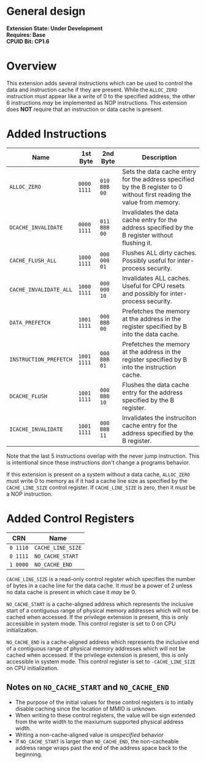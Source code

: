 # General design

**Extension State: Under Development**  
**Requires: Base**  
**CPUID Bit: CP1.6**

# Overview

This extension adds several instructions which can be used to control the data and instruction cache if they are present. While the `ALLOC_ZERO` instruction _must_ appear like
a write of 0 to the specified address, the other 6 instructions _may_ be implemented as NOP instructions. This extension does __NOT__ require that an instruction or data cache
is present.

# Added Instructions

| Name                   | 1st Byte    | 2nd Byte     | Description                                                                                                             |
|------------------------|-------------|--------------|-------------------------------------------------------------------------------------------------------------------------|
| `ALLOC_ZERO`           | `0000 1111` | `010 BBB 00` | Sets the data cache entry for the address specified by the B register to 0 without first reading the value from memory. |
| `DCACHE_INVALIDATE`    | `0000 1111` | `011 BBB 00` | Invalidates the data cache entry for the address specified by the B register without flushing it.                       |
| `CACHE_FLUSH_ALL`      | `1000 1111` | `000 000 01` | Flushes ALL dirty caches. Possibly useful for inter-process security.                                                   |
| `CACHE_INVALIDATE_ALL` | `1000 1111` | `000 000 10` | Invalidates ALL caches. Useful for CPU resets and possibly for inter-process security.                                  |
| `DATA_PREFETCH`        | `1001 1111` | `000 BBB 00` | Prefetches the memory at the address in the register specified by B into the data cache.                                |
| `INSTRUCTION_PREFETCH` | `1001 1111` | `000 BBB 01` | Prefetches the memory at the address in the register specified by B into the instruction cache.                         |
| `DCACHE_FLUSH`         | `1001 1111` | `000 BBB 10` | Flushes the data cache entry for the address specified by the B register.                                               |
| `ICACHE_INVALIDATE`    | `1001 1111` | `000 BBB 11` | Invalidates the instruciton cache entry for the address specified by the B register.                                    |

Note that the last 5 instructions overlap with the never jump instruction. This is intentional since these instructions don't change a programs behavior.

If this extension is present on a system without a data cache, `ALLOC_ZERO` must write 0 to memory as if it had a cache line size as specified by the `CACHE_LINE_SIZE` control register.
If `CACHE_LINE_SIZE` is zero, then it _must_ be a NOP instruction.

# Added Control Registers

| CRN      | Name               |
|----------|---------------------|
| `0 1110` | `CACHE_LINE_SIZE` |
| `0 1111` | `NO_CACHE_START`  |
| `1 0000` | `NO_CACHE_END`    |

`CACHE_LINE_SIZE` is a read-only control register which specifies the number of bytes in a cache line for the data cache. It _must_ be a power of 2 unless no data cache is present
in which case it _may_ be 0.

`NO_CACHE_START` is a cache-aligned address which represents the inclusive start of a contiguous range of physical memory addresses which will not be cached when accessed. If the privilege extension is present, this is only accessible in system mode.
This control register is set to 0 on CPU initialization.

`NO_CACHE_END` is a cache-aligned address which represents the inclusive end of a contiguous range of physical memory addresses which will not be cached when accessed. If the privilege extension is present, this is only accessible in system mode.
This control register is set to `-CACHE_LINE_SIZE` on CPU initialization.

## Notes on `NO_CACHE_START` and `NO_CACHE_END`

- The purpose of the initial values for these control registers is to intially disable caching since the location of MMIO is unknown.
- When writing to these control registers, the value will be sign extended from the write width to the maxiumum supported physical address width.
- Writing a non-cache-aligned value is _unspecified_ behavior
- If `NO_CACHE_START` is larger than `NO_CACHE_END`, the non-cacheable address range wraps past the end of the address space back to the beginning.
